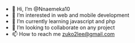- 👋 Hi, I’m @Nnaemeka10
- 👀 I’m interested in web and mobile development
- 🌱 I’m currently learning javascript and php
- 💞️ I’m looking to collaborate on any project
- 📫 How to reach me zuko2lee@gmail.com

<!---
Nnaemeka10/Nnaemeka10 is a ✨ special ✨ repository because its `README.md` (this file) appears on your GitHub profile.
You can click the Preview link to take a look at your changes.
--->

